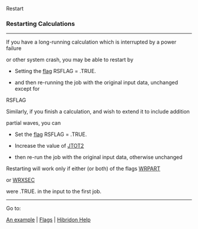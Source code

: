 Restart


###   Restarting Calculations


------------------------------


If you have a long-running calculation which is interrupted by a power failure

or other system crash, you may be able to restart by


- Setting the  [flag](flags.html)    RSFLAG = .TRUE.


- and then re-running the job with the original input data,  unchanged  except for

RSFLAG


Similarly, if you finish a calculation, and wish to extend it to include addition

partial waves, you can


- Set the  [flag](flags.html)    RSFLAG = .TRUE.


- Increase the value of   [JTOT2](jtot1.html)


- then re-run the job with the original input data, otherwise  unchanged


Restarting will work only if either (or both) of the flags   [WRPART](prpart.html)

or   [WRXSEC](prxsec.html)

were  .TRUE.  in the  input to the first job.


------------------------------


Go to:


[An example](restart.ex.html)   |  [Flags](flags.html)   |  [Hibridon Help](hibhelp.html)

